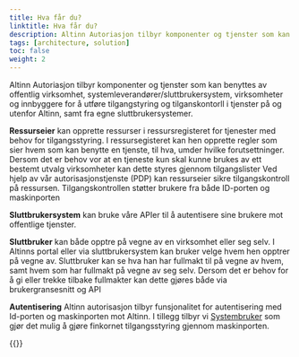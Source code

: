 ```yaml
---
title: Hva får du?
linktitle: Hva får du?
description: Altinn Autoriasjon tilbyr komponenter og tjenster som kan benyttes av offentlig virksomhet, systemleverandører/sluttbrukersystem, virksomheter og innbyggere for å utføre tilgangstyring og tilganskontorll i tjenster på og utenfor Altinn, samt fra egne sluttbrukersystemer.
tags: [architecture, solution]
toc: false
weight: 2
---
```


Altinn Autoriasjon tilbyr komponenter og tjenster som kan benyttes av offentlig virksomhet, systemleverandører/sluttbrukersystem, virksomheter og innbyggere for å utføre tilgangstyring og tilganskontorll i tjenster på og utenfor Altinn, samt fra egne sluttbrukersystemer.

**Ressurseier** kan opprette ressurser i ressursregisteret for tjenester med behov for tilgangsstyring. I ressursegisteret kan hen opprette regler som sier hvem som kan benytte en tjenste, til hva, umder hvilke forutsettninger. Dersom det er behov vor at en tjeneste kun skal kunne brukes av ett bestemt utvalg virksomheter kan dette styres gjennom tilgangslister
Ved hjelp av vår autorisasjonstjenste (PDP) kan ressurseier sikre tilgangskontroll på ressursen. Tilgangskontrollen støtter brukere fra både ID-porten og maskinporten

**Sluttbrukersystem** kan bruke våre APIer til å autentisere sine brukere mot offentlige tjenster.

**Sluttbruker** kan både opptre på vegne av en virksomhet eller seg selv. I Altinns portal eller via sluttbrukersystem kan bruker velge hvem hen opptrer på vegne av. Sluttbruker kan se hva han har fullmakt til på vegne av hvem, samt hvem som har fullmakt på vegne av seg selv. Dersom det er behov for å gi eller trekke tilbake fullmakter kan dette gjøres både via brukergransesnitt og API

**Autentisering** Altinn autorisasjon tilbyr funsjonalitet for autentisering med Id-porten og maskinporten mot Altinn. I tillegg tilbyr vi [Systembruker]() som gjør det mulig å gjøre finkornet tilgangsstyring gjennom maskinporten.

{{<children />}}

<!-- Altinn skal i perioden 2022-2026 [modernisere](functionalareas.drawio.svg) sin autorisasjonsarkitektur og komponenter. Derfor er beskrivelsen nedenfor en blanding av nåværende og fremtidig tilstand.

Altinn bruker [attributt-basert tilgangskontroll (ABAC)](https://en.wikipedia.org/wiki/Attribute-based_access_control).

Kort sagt, Altinn autorisasjon kontrollerer tilgang gjennom regler definert i XACML Policies. Hver regel definerer hvilken ressurs regelen beskriver, hvilken operasjon som kan utføres, og hvem som kan utføre den.

## Altinn Autorisasjon - Komponenter

Diagrammet nedenfor viser fremtidige komponenter i en ny Altinn-arkitektur.

![Fremtidig løsning Altinn Autorisasjon](authorization_solution_components_future.drawio.svg "Fremtidig løsning Altinn Autorisasjon")

Denne arkitekturen definerer følgende komponenter:

### Tilgangsadministrasjon

Denne komponenten vil være ansvarlig for å administrere tilgang for både brukere og organisasjoner.

- Gi sluttbrukerne en oversikt over hvilke rettigheter de og andre har.
- Administrasjon av AccessGroups.
- Mulighet for å delegere og tilbakekalle rettigheter.

[Les mer](accessmanagement)

### Ressursregister

Denne komponenten vil gi et register over:

- Altinn 3 Apps.
- Altinn 2 apper.
- Eksterne tjenester vert på andre plattformer, men registrert i Altinn for autorisasjon.

[Les mer](resourceregistry)

### Adgangskontroll

PDP-komponenten er ansvarlig for å vurdere om brukeren skal få tilgang til en gitt ressurs eller ikke.

Komponenten har en kontekstbehandler, PIP-funksjonalitet, PRP-informasjon og mer.

[Les mer](pdp)

### Altinn Samtykke

Denne komponenten gir funksjonalitet for å be om samtykke og gi samtykke.

[Les mer](https://github.com/Altinn/altinn-authorization/issues/22) -->
